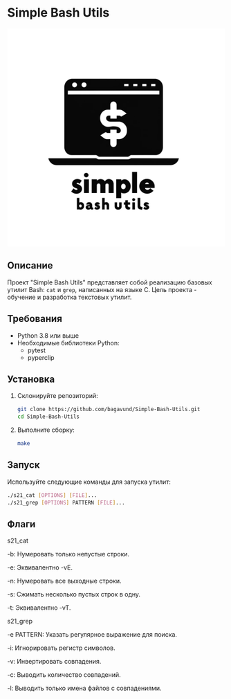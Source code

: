 # Simple Bash Utils
![Simple Bash Utils Logo](./logo.webp)

## Описание

Проект "Simple Bash Utils" представляет собой реализацию базовых утилит Bash: `cat` и `grep`, написанных на языке C. Цель проекта - обучение и разработка текстовых утилит.

## Требования

- Python 3.8 или выше
- Необходимые библиотеки Python:
  - pytest
  - pyperclip

## Установка

1. Склонируйте репозиторий:

    ```bash
    git clone https://github.com/bagavund/Simple-Bash-Utils.git
    cd Simple-Bash-Utils
    ```

2. Выполните сборку:

    ```bash
    make
    ```

## Запуск

Используйте следующие команды для запуска утилит:

```bash
./s21_cat [OPTIONS] [FILE]...
./s21_grep [OPTIONS] PATTERN [FILE]...
```
## Флаги


s21_cat

-b: Нумеровать только непустые строки.

-e: Эквивалентно -vE.

-n: Нумеровать все выходные строки.

-s: Сжимать несколько пустых строк в одну.

-t: Эквивалентно -vT.


s21_grep

-e PATTERN: Указать регулярное выражение для поиска.

-i: Игнорировать регистр символов.

-v: Инвертировать совпадения.

-c: Выводить количество совпадений.

-l: Выводить только имена файлов с совпадениями.
